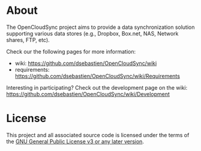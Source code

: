 # About
The OpenCloudSync project aims to provide a data synchronization solution supporting various data stores (e.g., Dropbox, Box.net, NAS, Network shares, FTP, etc).

Check our the following pages for more information:

* wiki: https://github.com/dsebastien/OpenCloudSync/wiki
* requirements: https://github.com/dsebastien/OpenCloudSync/wiki/Requirements

Interesting in participating? Check out the development page on the wiki: https://github.com/dsebastien/OpenCloudSync/wiki/Development

# License
This project and all associated source code is licensed under the terms of the [GNU General Public License v3 or any later version](http://www.gnu.org/licenses/gpl-3.0.html).